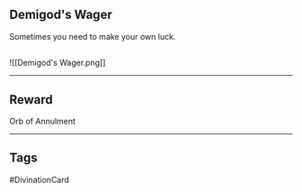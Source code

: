 ## Demigod's Wager
Sometimes you need to make your own luck.
## 
![[Demigod's Wager.png]]

---
## Reward
Orb of Annulment

---
## Tags
#DivinationCard